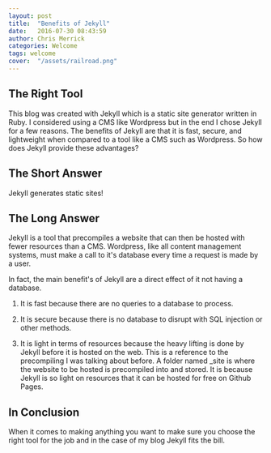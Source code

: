 ```yaml
---
layout: post
title:  "Benefits of Jekyll"
date:   2016-07-30 08:43:59
author: Chris Merrick
categories: Welcome
tags: welcome
cover:  "/assets/railroad.png"
---
```


## The Right Tool

This blog was created with Jekyll which is a static site generator written in Ruby. I considered using a CMS like Wordpress but in the end I chose Jekyll for a few reasons. The benefits of Jekyll are that it is fast, secure, and lightweight when compared to a tool like a CMS such as Wordpress. So how does Jekyll provide these advantages?

## The Short Answer 

Jekyll generates static sites!

## The Long Answer

Jekyll is a tool that precompiles a website that can then be hosted with fewer resources than a CMS. Wordpress, like all content management systems, must make a call to it's database every time a request is made by a user.

In fact, the main benefit's of Jekyll are a direct effect of it not having a database.

1. It is fast because there are no queries to a database to process.

2. It is secure because there is no database to disrupt with SQL injection or other methods.

3. It is light in terms of resources because the heavy lifting is done by Jekyll before it is hosted on the web. This is a reference to the precompiling I was talking about before. A folder named _site is where the website to be hosted is precompiled into and stored. It is because Jekyll is so light on resources that it can be hosted for free on Github Pages.

## In Conclusion

When it comes to making anything you want to make sure you choose the right tool for the job and in the case of my blog Jekyll fits the bill.
